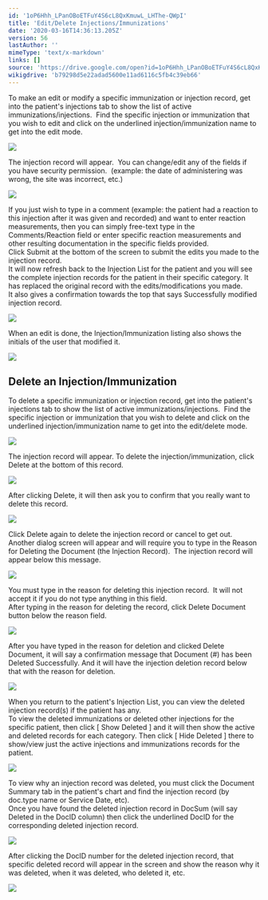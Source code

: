```yaml
---
id: '1oP6Hhh_LPanOBoETFuY4S6cL8QxKmuwL_LHThe-QWpI'
title: 'Edit/Delete Injections/Immunizations'
date: '2020-03-16T14:36:13.205Z'
version: 56
lastAuthor: ''
mimeType: 'text/x-markdown'
links: []
source: 'https://drive.google.com/open?id=1oP6Hhh_LPanOBoETFuY4S6cL8QxKmuwL_LHThe-QWpI'
wikigdrive: 'b79298d5e22adad5600e11ad6116c5fb4c39eb66'
---
```

To make an edit or modify a specific immunization or injection record, get into the patient's injections tab to show the list of active immunizations/injections.  Find the specific injection or immunization that you wish to edit and click on the underlined injection/immunization name to get into the edit mode.


![](../edit-delete-injections-immunizations.assets/0c78e3963ebcd71ed59616fbf9a4bcd5.png)


The injection record will appear.  You can change/edit any of the fields if you have security permission.  (example: the date of administering was wrong, the site was incorrect, etc.)


![](../edit-delete-injections-immunizations.assets/d839f6f601abbcc95edd837aa177b498.png)


If you just wish to type in a comment (example: the patient had a reaction to this injection after it was given and recorded) and want to enter reaction measurements, then you can simply free-text type in the Comments/Reaction field or enter specific reaction measurements and other resulting documentation in the specific fields provided.  
Click Submit at the bottom of the screen to submit the edits you made to the injection record.  
It will now refresh back to the Injection List for the patient and you will see the complete injection records for the patient in their specific category. It has replaced the original record with the edits/modifications you made.  
It also gives a confirmation towards the top that says Successfully modified injection record.


![](../edit-delete-injections-immunizations.assets/629c352e54dd4a095cb5ad3c654ecfc2.png)


When an edit is done, the Injection/Immunization listing also shows the initials of the user that modified it.


![](../edit-delete-injections-immunizations.assets/081ab2e5089fc41d9f4e4caa66739e52.png)



## **Delete an Injection/Immunization**

To delete a specific immunization or injection record, get into the patient's injections tab to show the list of active immunizations/injections.  Find the specific injection or immunization that you wish to delete and click on the underlined injection/immunization name to get into the edit/delete mode.


![](../edit-delete-injections-immunizations.assets/a0007853184e801777565440e0ed5007.png)

The injection record will appear. To delete the injection/immunization, click Delete at the bottom of this record.


![](../edit-delete-injections-immunizations.assets/3289d33fab5a17cde86328df6e2f1a09.png)


After clicking Delete, it will then ask you to confirm that you really want to delete this record.


![](../edit-delete-injections-immunizations.assets/29068a6355c69384a6feedda487ae3d4.png)


Click Delete again to delete the injection record or cancel to get out.  
Another dialog screen will appear and will require you to type in the Reason for Deleting the Document (the Injection Record).  The injection record will appear below this message.


![](../edit-delete-injections-immunizations.assets/df24a6c80f960166e8f8684402492895.png)


You must type in the reason for deleting this injection record.  It will not accept it if you do not type anything in this field.  
After typing in the reason for deleting the record, click Delete Document button below the reason field.

![](../edit-delete-injections-immunizations.assets/a0284197983333874df86f2f0187bfbe.png)

After you have typed in the reason for deletion and clicked Delete Document, it will say a confirmation message that Document (#) has been Deleted Successfully. And it will have the injection deletion record below that with the reason for deletion.


![](../edit-delete-injections-immunizations.assets/7f9eb114235312d82ab159bb22306b0b.png)


When you return to the patient's Injection List, you can view the deleted injection record(s) if the patient has any.  
To view the deleted immunizations or deleted other injections for the specific patient, then click [ Show Deleted ] and it will then show the active and deleted records for each category. Then click [ Hide Deleted ] there to show/view just the active injections and immunizations records for the patient.


![](../edit-delete-injections-immunizations.assets/015cd8ef97fd7ec9d356c6cc360eabb1.png)


To view why an injection record was deleted, you must click the Document Summary tab in the patient's chart and find the injection record (by doc.type name or Service Date, etc).  
Once you have found the deleted injection record in DocSum (will say Deleted in the DocID column) then click the underlined DocID for the corresponding deleted injection record.


![](../edit-delete-injections-immunizations.assets/c2931daee6f944091ff3f6b12738716b.png)


After clicking the DocID number for the deleted injection record, that specific deleted record will appear in the screen and show the reason why it was deleted, when it was deleted, who deleted it, etc.


![](../edit-delete-injections-immunizations.assets/7f9eb114235312d82ab159bb22306b0b.png)


